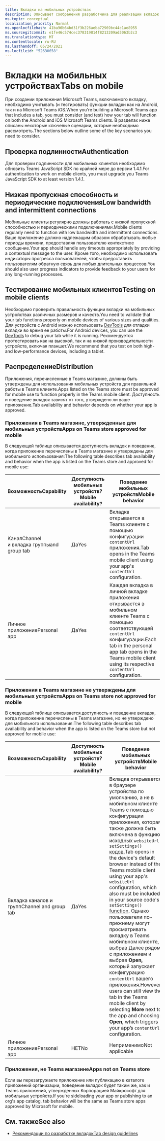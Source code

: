 ```yaml
---
title: Вкладки на мобильных устройствах
description: Описывает соображения разработчика для реализации вкладок на Microsoft Teams мобильном телефоне.
ms.topic: conceptual
localization_priority: Normal
ms.openlocfilehash: 41ba96b64bd31f3b226aeba72969bc44c1ae8955
ms.sourcegitcommit: e1fe46c574cec378319814f8213209ad3063b2c3
ms.translationtype: MT
ms.contentlocale: ru-RU
ms.lasthandoff: 05/24/2021
ms.locfileid: "52630658"
---
```

# <a name="tabs-on-mobile"></a><span data-ttu-id="e1ebc-103">Вкладки на мобильных устройствах</span><span class="sxs-lookup"><span data-stu-id="e1ebc-103">Tabs on mobile</span></span>

<span data-ttu-id="e1ebc-104">При создании приложения Microsoft Teams, включаемого вкладку, необходимо учитывать (и тестировать) функции вкладки как на Android, так и на Microsoft Teams iOS.</span><span class="sxs-lookup"><span data-stu-id="e1ebc-104">When you're building a Microsoft Teams app that includes a tab, you must consider (and test) how your tab will function on both the Android and iOS Microsoft Teams clients.</span></span> <span data-ttu-id="e1ebc-105">В разделах ниже описаны некоторые ключевые сценарии, которые необходимо рассмотреть.</span><span class="sxs-lookup"><span data-stu-id="e1ebc-105">The sections below outline some of the key scenarios you need to consider.</span></span>

## <a name="authentication"></a><span data-ttu-id="e1ebc-106">Проверка подлинности</span><span class="sxs-lookup"><span data-stu-id="e1ebc-106">Authentication</span></span>

<span data-ttu-id="e1ebc-107">Для проверки подлинности для мобильных клиентов необходимо обновить Teams JavaScript SDK по крайней мере до версии 1.4.1.</span><span class="sxs-lookup"><span data-stu-id="e1ebc-107">For authentication to work on mobile clients, you must upgrade you Teams JavaScript SDK to at least version 1.4.1.</span></span>

## <a name="low-bandwidth-and-intermittent-connections"></a><span data-ttu-id="e1ebc-108">Низкая пропускная способность и периодические подключения</span><span class="sxs-lookup"><span data-stu-id="e1ebc-108">Low bandwidth and intermittent connections</span></span>

<span data-ttu-id="e1ebc-109">Мобильные клиенты регулярно должны работать с низкой пропускной способностью и периодическими подключениями.</span><span class="sxs-lookup"><span data-stu-id="e1ebc-109">Mobile clients regularly need to function with low bandwidth and intermittent connections.</span></span> <span data-ttu-id="e1ebc-110">Ваше приложение должно надлежащим образом обрабатывать любые периоды времени, предоставляя пользователю контекстное сообщение.</span><span class="sxs-lookup"><span data-stu-id="e1ebc-110">Your app should handle any timeouts appropriately by providing a contextual message to the user.</span></span> <span data-ttu-id="e1ebc-111">Кроме того, необходимо использовать индикаторы прогресса пользователей, чтобы предоставить пользователям обратную связь для любых длительных процессов.</span><span class="sxs-lookup"><span data-stu-id="e1ebc-111">You should also user progress indicators to provide feedback to your users for any long-running processes.</span></span>

## <a name="testing-on-mobile-clients"></a><span data-ttu-id="e1ebc-112">Тестирование мобильных клиентов</span><span class="sxs-lookup"><span data-stu-id="e1ebc-112">Testing on mobile clients</span></span>

<span data-ttu-id="e1ebc-113">Необходимо проверить правильность функции вкладки на мобильных устройствах различных размеров и качеств.</span><span class="sxs-lookup"><span data-stu-id="e1ebc-113">You need to validate that your tab functions properly on mobile devices of various sizes and qualities.</span></span> <span data-ttu-id="e1ebc-114">Для устройств с Android можно использовать [DevTools](~/tabs/how-to/developer-tools.md) для отладки вкладки во время ее работы.</span><span class="sxs-lookup"><span data-stu-id="e1ebc-114">For Android devices, you can use the [DevTools](~/tabs/how-to/developer-tools.md) to debug your tab while it is running.</span></span> <span data-ttu-id="e1ebc-115">Рекомендуется протестировать как на высокой, так и на низкой производительности устройств, включая планшет.</span><span class="sxs-lookup"><span data-stu-id="e1ebc-115">We recommend that you test on both high- and low-performance devices, including a tablet.</span></span>

## <a name="distribution"></a><span data-ttu-id="e1ebc-116">Распределение</span><span class="sxs-lookup"><span data-stu-id="e1ebc-116">Distribution</span></span>

<span data-ttu-id="e1ebc-117">Приложения, перечисленные в Teams магазине, должны быть утверждены для использования мобильных устройств для правильной работы в Teams клиенте.</span><span class="sxs-lookup"><span data-stu-id="e1ebc-117">Apps listed on the Teams store must be approved for mobile use to function properly in the Teams mobile client.</span></span> <span data-ttu-id="e1ebc-118">Доступность и поведение вкладок зависят от того, утверждено ли ваше приложение.</span><span class="sxs-lookup"><span data-stu-id="e1ebc-118">Tab availability and behavior depends on whether your app is approved.</span></span>

### <a name="apps-on-teams-store-approved-for-mobile"></a><span data-ttu-id="e1ebc-119">Приложения в Teams магазине, утвержденные для мобильных устройств</span><span class="sxs-lookup"><span data-stu-id="e1ebc-119">Apps on Teams store approved for mobile</span></span>

<span data-ttu-id="e1ebc-120">В следующей таблице описывается доступность вкладок и поведение, когда приложение перечислены в Teams магазине и утверждены для мобильного использования:</span><span class="sxs-lookup"><span data-stu-id="e1ebc-120">The following table describes tab availability and behavior when the app is listed on the Teams store and approved for mobile use:</span></span>

|<span data-ttu-id="e1ebc-121">Возможность</span><span class="sxs-lookup"><span data-stu-id="e1ebc-121">Capability</span></span>   |<span data-ttu-id="e1ebc-122">Доступность мобильных устройств?</span><span class="sxs-lookup"><span data-stu-id="e1ebc-122">Mobile availability?</span></span>   |<span data-ttu-id="e1ebc-123">Поведение мобильных устройств</span><span class="sxs-lookup"><span data-stu-id="e1ebc-123">Mobile behavior</span></span>|
|----------|-----------|------------|
|<span data-ttu-id="e1ebc-124">Канал</span><span class="sxs-lookup"><span data-stu-id="e1ebc-124">Channel</span></span> <br /> <span data-ttu-id="e1ebc-125">и вкладка группы</span><span class="sxs-lookup"><span data-stu-id="e1ebc-125">and group tab</span></span>|<span data-ttu-id="e1ebc-126">Да</span><span class="sxs-lookup"><span data-stu-id="e1ebc-126">Yes</span></span>|<span data-ttu-id="e1ebc-127">Вкладка открывается в Teams клиенте с помощью конфигурации `contentUrl` приложения.</span><span class="sxs-lookup"><span data-stu-id="e1ebc-127">Tab opens in the Teams mobile client using your app's `contentUrl` configuration.</span></span>|
|<span data-ttu-id="e1ebc-128">Личное приложение</span><span class="sxs-lookup"><span data-stu-id="e1ebc-128">Personal app</span></span>|<span data-ttu-id="e1ebc-129">Да</span><span class="sxs-lookup"><span data-stu-id="e1ebc-129">Yes</span></span>|<span data-ttu-id="e1ebc-130">Каждая вкладка в личной вкладке приложения открывается в мобильном клиенте Teams с помощью соответствующей `contentUrl` конфигурации.</span><span class="sxs-lookup"><span data-stu-id="e1ebc-130">Each tab in the personal app tab opens in the Teams mobile client using its respective `contentUrl` configuration.</span></span>|

### <a name="apps-on-teams-store-not-approved-for-mobile"></a><span data-ttu-id="e1ebc-131">Приложения в Teams магазине не утверждены для мобильных устройств</span><span class="sxs-lookup"><span data-stu-id="e1ebc-131">Apps on Teams store not approved for mobile</span></span>

<span data-ttu-id="e1ebc-132">В следующей таблице описывается доступность и поведение вкладок, когда приложение перечислены в Teams магазине, но не утверждено для мобильного использования:</span><span class="sxs-lookup"><span data-stu-id="e1ebc-132">The following table describes tab availability and behavior when the app is listed on the Teams store but not approved for mobile use:</span></span>

| <span data-ttu-id="e1ebc-133">Возможность</span><span class="sxs-lookup"><span data-stu-id="e1ebc-133">Capability</span></span> | <span data-ttu-id="e1ebc-134">Доступность мобильных устройств?</span><span class="sxs-lookup"><span data-stu-id="e1ebc-134">Mobile availability?</span></span> | <span data-ttu-id="e1ebc-135">Поведение мобильных устройств</span><span class="sxs-lookup"><span data-stu-id="e1ebc-135">Mobile behavior</span></span> |
|----------|-----------|------------|
|<span data-ttu-id="e1ebc-136">Вкладка каналов и групп</span><span class="sxs-lookup"><span data-stu-id="e1ebc-136">Channel and group tab</span></span>|<span data-ttu-id="e1ebc-137">Да</span><span class="sxs-lookup"><span data-stu-id="e1ebc-137">Yes</span></span>|<span data-ttu-id="e1ebc-138">Вкладка открывается в браузере устройства по умолчанию, а не в мобильном клиенте Teams с помощью конфигурации приложения, которая также должна быть включена в функцию исходных `websiteUrl` `setSettings()` [кодов.](/javascript/api/@microsoft/teams-js/settings?view=msteams-client-js-latest#functions&preserve-view=true)</span><span class="sxs-lookup"><span data-stu-id="e1ebc-138">Tab opens in the device's default browser instead of the Teams mobile client using your app's `websiteUrl` configuration, which also must be included in your source code's `setSettings()` [function](/javascript/api/@microsoft/teams-js/settings?view=msteams-client-js-latest#functions&preserve-view=true).</span></span> <span data-ttu-id="e1ebc-139">Однако пользователи по-прежнему могут просматривать вкладку в Teams  мобильном клиенте, выбрав Далее рядом с приложением и выбрав **Open,** который запускает конфигурацию `contentUrl` вашего приложения.</span><span class="sxs-lookup"><span data-stu-id="e1ebc-139">However, users can still view the tab in the Teams mobile client by selecting **More** next to the app and choosing **Open**, which triggers your app’s `contentUrl` configuration.</span></span>|
|<span data-ttu-id="e1ebc-140">Личное приложение</span><span class="sxs-lookup"><span data-stu-id="e1ebc-140">Personal app</span></span>|<span data-ttu-id="e1ebc-141">НЕТ</span><span class="sxs-lookup"><span data-stu-id="e1ebc-141">No</span></span>|<span data-ttu-id="e1ebc-142">Неприменимо</span><span class="sxs-lookup"><span data-stu-id="e1ebc-142">Not applicable</span></span>|

### <a name="apps-not-on-teams-store"></a><span data-ttu-id="e1ebc-143">Приложения, не Teams магазине</span><span class="sxs-lookup"><span data-stu-id="e1ebc-143">Apps not on Teams store</span></span>

<span data-ttu-id="e1ebc-144">Если вы перезагружаете приложение или публикацию в каталоге приложений организации, поведение вкладок будет таким же, как и Teams приложений, утвержденных Корпорацией Майкрософт для мобильных устройств.</span><span class="sxs-lookup"><span data-stu-id="e1ebc-144">If you're sideloading your app or publishing to an org's app catalog, tab behavior will be the same as Teams store apps approved by Microsoft for mobile.</span></span>

## <a name="see-also"></a><span data-ttu-id="e1ebc-145">См. также</span><span class="sxs-lookup"><span data-stu-id="e1ebc-145">See also</span></span>

* [<span data-ttu-id="e1ebc-146">Рекомендации по разработке вкладок</span><span class="sxs-lookup"><span data-stu-id="e1ebc-146">Tab design guidelines</span></span>](~/tabs/design/tabs.md)
